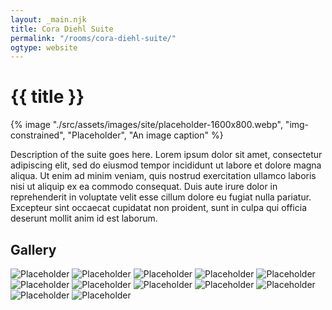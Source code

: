 ```yaml
---
layout: _main.njk
title: Cora Diehl Suite
permalink: "/rooms/cora-diehl-suite/"
ogtype: website
---
```


<!-- markdownlint-disable MD025 -->
# {{ title }}
<!-- markdownlint-enable MD025 -->

<sli-dialog-img>

  {% image "./src/assets/images/site/placeholder-1600x800.webp", "img-constrained", "Placeholder", "An image caption" %}

</sli-dialog-img>

Description of the suite goes here. Lorem ipsum dolor sit amet, consectetur adipiscing elit, sed do eiusmod tempor incididunt ut labore et dolore magna aliqua. Ut enim ad minim veniam, quis nostrud exercitation ullamco laboris nisi ut aliquip ex ea commodo consequat. Duis aute irure dolor in reprehenderit in voluptate velit esse cillum dolore eu fugiat nulla pariatur. Excepteur sint occaecat cupidatat non proident, sunt in culpa qui officia deserunt mollit anim id est laborum.

## Gallery

<sli-dialog-gallery hint rel cols="8">
  
  ![Placeholder](/assets/images/site/placeholder-1024x768.webp)
  ![Placeholder](/assets/images/site/placeholder-768x1024.webp)
  ![Placeholder](/assets/images/site/placeholder-1024x768.webp)
  ![Placeholder](/assets/images/site/placeholder-1024x768.webp)
  ![Placeholder](/assets/images/site/placeholder-1024x768.webp)
  ![Placeholder](/assets/images/site/placeholder-1024x768.webp)
  ![Placeholder](/assets/images/site/placeholder-768x1024.webp)
  ![Placeholder](/assets/images/site/placeholder-1024x768.webp)
  ![Placeholder](/assets/images/site/placeholder-1024x768.webp)
  ![Placeholder](/assets/images/site/placeholder-1024x768.webp)
  ![Placeholder](/assets/images/site/placeholder-1024x768.webp)
  ![Placeholder](/assets/images/site/placeholder-768x1024.webp)
</sli-dialog-gallery>
